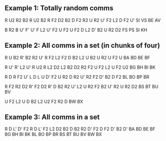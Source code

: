 ## Example 1: Totally random comms

R U2 R2 B2 R U2 B2 R F2 D2 B2 D F2 R2 U R2 U' F2 L2 D F2 U'
SI VS BE AV

B R2 B U' F' U' F L2 U' F2 U F2 U F2 D L2 D' B2 U R2 D2
FS PS SI KH


## Example 2: All comms in a set (in chunks of four)

R U B2 R' B2 R2 U' R F2 L2 F2 D B2 L2 U B2 U R2 U F2 U
BA BD BE BF

R U' R' L2 U' R U2 R L2 D2 L2 B2 D2 R2 F2 U F2 L2 U F2 U2
BG BH BI BK

R D R F2 U' L D L U D' F2 U R2 D R2 U' R2 F2 D' B2 D F2
BL BO BP BR

R F2 R2 D2 R' F2 D2 R' D B2 R2 U' L2 U R2 F2 B2 U' R2 U R2 D2
BS BT BU BV

U F2 L2 U D B2 L2 U2 F2 R2 D
BW BX


## Example 3: All comms in a set

R D L' D' F2 R D L' F2 L2 D2 B2 D B2 R2 D' F2 D F2 D' B2 D'
BA BD BE BF BG BH BI BK BL BO BP BR BS BT BU BV BW BX
